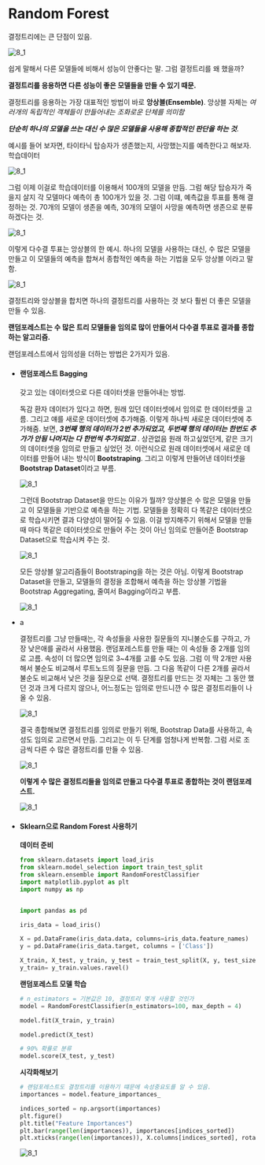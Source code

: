 # Random Forest

결정트리에는 큰 단점이 있음. 

![8_1](./resources/8_1.png)

쉽게 말해서 다른 모델들에 비해서 성능이 안좋다는 말. 그럼 결정트리를 왜 했을까?

**결정트리를 응용하면 다른 성능이 좋은 모델들을 만들 수 있기 때문.**

결정트리를 응용하는 가장 대표적인 방법이 바로 **앙상블(Ensemble)**. 앙상블 자체는 *여러개의 독립적인 객체들이 만들어내는 조화로운 단체를 의미함* 

***단순히 하나의 모델을 쓰는 대신 수 많은 모델들을 사용해 종합적인 판단을 하는 것***.

예시를 들어 보자면, 타이타닉 탑승자가 생존했는지, 사망했는지를 예측한다고 해보자. 학습데이터

![8_1](./resources/8_2.png)

그럼 이제 이걸로 학습데이터를 이용해서 100개의 모델을 만듬. 그럼 해당 탑승자가 죽을지 살지 각 모델마다 예측이 총 100개가 있을 것. 그럼 이떄, 예측값을 투표를 통해 결정하는 것. 70개의 모델이 생존을 예측, 30개의 모델이 사망을 예측하면 생존으로 분류하겠다는 것. 

![8_1](./resources/8_3.png)

이렇게 다수결 투표는 앙상블의 한 예시. 하나의 모델을 사용하는 대신, 수 많은 모델을 만들고 이 모델들의 예측을 합쳐서 종합적인 예측을 하는 기법을 모두 앙상블 이라고 말함. 

![8_1](./resources/8_4.png)

결정트리와 앙상블을 합치면 하나의 결정트리를 사용하는 것 보다 훨씬 더 좋은 모델을 만들 수 있음. 



**랜덤포레스트는 수 많은 트리 모델들을 임의로 많이 만들어서 다수결 투표로 결과를 종합하는 알고리즘.** 

랜덤포레스트에서 임의성을 더하는 방법은 2가지가 있음. 

- #### 랜덤포레스트 Bagging

  갖고 있는 데이터셋으로 다른 데이터셋을 만들어내는 방법. 

  독감 환자 데이터가 있다고 하면, 원래 있던 데이터셋에서 임의로 한 데이터셋을 고름. 그리고 얘를 새로운 데이터셋에 추가해줌. 이렇게 하나씩 새로운 데이터셋에 추가해줌. 보면, ***3번째 행의 데이터가 2번 추가되었고, 두번째 행의 데이터는 한번도 추가가 안됨 나머지는 다 한번씩 추가되었고*** . 상관없음 원래 하고싶었던게, 같은 크기의 데이터셋을 임의로 만들고 싶었던 것. 이런식으로 원래 데이터셋에서 새로운 데이터를 만들어 내는 방식이 **Bootstraping**. 그리고 이렇게 만들어낸 데이터셋을 **Bootstrap Dataset**이라고 부름. 

  ![8_1](./resources/8_5.png)

  그런데 Bootstrap Dataset을 만드는 이유가 뭘까? 앙상블은 수 많은 모델을 만들고 이 모델들을 기반으로 예측을 하는 기법. 모델들을 정확히 다 똑같은 데이터셋으로 학습시키면 결과 다양성이 떨어질 수 있음. 이걸 방지해주기 위해서 모델을 만들 때 마다 똑같은 데이터셋으로 만들어 주는 것이 아닌 임의로 만들어준 Bootstrap Dataset으로 학습시켜 주는 것. 

  ![8_1](./resources/8_6.png)

  모든 앙상블 알고리즘들이 Bootstraping을 하는 것은 아님. 이렇게 Bootstrap Dataset을 만들고, 모델들의 결정을 조합해서 예측을 하는 앙상블 기법을 Bootstrap Aggregating, 줄여서 Bagging이라고 부름. 

  ![8_1](./resources/8_7.png)



- a

  결정트리를 그냥 만들때는, 각 속성들을 사용한 질문들의 지니불순도를 구하고, 가장 낮은애를 골라서 사용했음. 랜덤포레스트를 만들 때는 이 속성들 중 2개를 임의로 고름. 속성이 더 많으면 임의로 3~4개를 고를 수도 있음. 그럼 이 딱 2개만 사용해서 불순도 비교해서 루트노드의 질문을 만듬. 그 다음 똑같이 다른 2개를 골라서 불순도 비교해서 낮은 것을 질문으로 선택. 결정트리를 만드는 것 자체는 그 동안 했던 것과 크게 다르지 않으나, 어느정도는 임의로 만드니깐 수 많은 결정트리들이 나올 수 있음. 

  ![8_1](./resources/8_8.png)

  결국 종합해보면 결정트리를 임의로 만들기 위해,  Bootstrap Data를 사용하고, 속성도 임의로 고르면서 만듬. 그리고는 이 두 단계를 엄청나게 반복함. 그럼 서로 조금씩 다른 수 많은 결정트리를 만들 수 있음. 

  ![8_1](./resources/8_9.png)

  **이렇게 수 많은 결정트리들을 임의로 만들고 다수결 투표로 종합하는 것이 랜덤포레스트.** 

  ![8_1](./resources/8_10.png)



- #### Sklearn으로 Random Forest 사용하기

  **데이터 준비**

  ```python
  from sklearn.datasets import load_iris
  from sklearn.model_selection import train_test_split
  from sklearn.ensemble import RandomForestClassifier
  import matplotlib.pyplot as plt
  import numpy as np
  
  
  import pandas as pd
  
  iris_data = load_iris()
  
  X = pd.DataFrame(iris_data.data, columns=iris_data.feature_names)
  y = pd.DataFrame(iris_data.target, columns = ['Class'])
  
  X_train, X_test, y_train, y_test = train_test_split(X, y, test_size=0.2, random_state=5)
  y_train= y_train.values.ravel()
  ```

  **랜덤포레스트 모델 학습**

  ```python
  # n_estimators = 기본값은 10, 결정트리 몇개 사용할 것인가
  model = RandomForestClassifier(n_estimators=100, max_depth = 4)
  
  model.fit(X_train, y_train)
  
  model.predict(X_test)
  
  # 90% 확률로 분류
  model.score(X_test, y_test)
  ```

  **시각화해보기**

  ```python
  # 랜덤포레스트도 결정트리를 이용하기 떄문에 속성중요도를 알 수 있음. 
  importances = model.feature_importances_
  
  indices_sorted = np.argsort(importances)
  plt.figure()
  plt.title("Feature Importances")
  plt.bar(range(len(importances)), importances[indices_sorted])
  plt.xticks(range(len(importances)), X.columns[indices_sorted], rotation = 90)
  ```

  ![8_1](./resources/8_11.png)